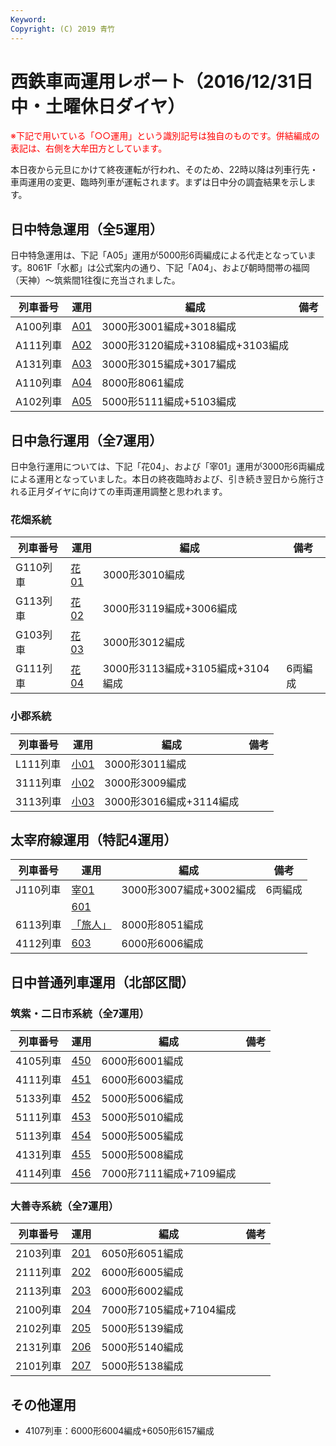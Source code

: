 ```yaml
---
Keyword: 
Copyright: (C) 2019 青竹
---
```


# 西鉄車両運用レポート（2016/12/31日中・土曜休日ダイヤ）

<span style="color:#FF0000;">※下記で用いている「○○運用」という識別記号は独自のものです。併結編成の表記は、右側を大牟田方としています。</span>

本日夜から元旦にかけて終夜運転が行われ、そのため、22時以降は列車行先・車両運用の変更、臨時列車が運転されます。まずは日中分の調査結果を示します。

## 日中特急運用（全5運用）

日中特急運用は、下記「A05」運用が5000形6両編成による代走となっています。8061F「水都」は公式案内の通り、下記「A04」、および朝時間帯の福岡（天神）～筑紫間1往復に充当されました。

| 列車番号 | 運用 | 編成 | 備考 |
| --- | --- | --- | --- |
| A100列車 | [A01](https://aotake91.net/railway/nishitetsu/dia/20150928/unyoulist-holiday.htm#HA01) | 3000形3001編成+3018編成 |  |
| A111列車 | [A02](https://aotake91.net/railway/nishitetsu/dia/20150928/unyoulist-holiday.htm#HA02) | 3000形3120編成+3108編成+3103編成 |  |
| A131列車 | [A03](https://aotake91.net/railway/nishitetsu/dia/20150928/unyoulist-holiday.htm#HA03) | 3000形3015編成+3017編成 |  |
| A110列車 | [A04](https://aotake91.net/railway/nishitetsu/dia/20150928/unyoulist-holiday.htm#HA04) | 8000形8061編成 |  |
| A102列車 | [A05](https://aotake91.net/railway/nishitetsu/dia/20150928/unyoulist-holiday.htm#HA05) | 5000形5111編成+5103編成 |  |

## 日中急行運用（全7運用）

日中急行運用については、下記「花04」、および「宰01」運用が3000形6両編成による運用となっていました。本日の終夜臨時および、引き続き翌日から施行される正月ダイヤに向けての車両運用調整と思われます。

### 花畑系統

| 列車番号 | 運用 | 編成 | 備考 |
| --- | --- | --- | --- |
| G110列車 | [花01](https://aotake91.net/railway/nishitetsu/dia/20150928/unyoulist-holiday.htm#HG01) | 3000形3010編成 |  |
| G113列車 | [花02](https://aotake91.net/railway/nishitetsu/dia/20150928/unyoulist-holiday.htm#HG02) | 3000形3119編成+3006編成 |  |
| G103列車 | [花03](https://aotake91.net/railway/nishitetsu/dia/20150928/unyoulist-holiday.htm#HG03) | 3000形3012編成 |  |
| G111列車 | [花04](https://aotake91.net/railway/nishitetsu/dia/20150928/unyoulist-holiday.htm#HG04) | 3000形3113編成+3105編成+3104編成 | 6両編成 |

### 小郡系統

| 列車番号 | 運用 | 編成 | 備考 |
| --- | --- | --- | --- |
| L111列車 | [小01](https://aotake91.net/railway/nishitetsu/dia/20150928/unyoulist-holiday.htm#HJ01) | 3000形3011編成 |  |
| 3111列車 | [小02](https://aotake91.net/railway/nishitetsu/dia/20150928/unyoulist-holiday.htm#HJ02) | 3000形3009編成 |  |
| 3113列車 | [小03](https://aotake91.net/railway/nishitetsu/dia/20150928/unyoulist-holiday.htm#HJ03) | 3000形3016編成+3114編成 |  |

## 太宰府線運用（特記4運用）

| 列車番号 | 運用 | 編成 | 備考 |
| --- | --- | --- | --- |
| J110列車 | [宰01](https://aotake91.net/railway/nishitetsu/dia/20150928/unyoulist-holiday.htm#HL01) | 3000形3007編成+3002編成 | 6両編成 |
|  | [601](https://aotake91.net/railway/nishitetsu/dia/20150928/unyoulist-holiday.htm#H601) |  |  |
| 6113列車 | [「旅人」](https://aotake91.net/railway/nishitetsu/dia/20150928/unyoulist-holiday.htm#H602) | 8000形8051編成 |  |
| 4112列車 | [603](https://aotake91.net/railway/nishitetsu/dia/20150928/unyoulist-holiday.htm#H603) | 6000形6006編成 |  |

## 日中普通列車運用（北部区間）

### 筑紫・二日市系統（全7運用）

| 列車番号 | 運用 | 編成 | 備考 |
| --- | --- | --- | --- |
| 4105列車 | [450](https://aotake91.net/railway/nishitetsu/dia/20150928/unyoulist-holiday.htm#H450) | 6000形6001編成 |  |
| 4111列車 | [451](https://aotake91.net/railway/nishitetsu/dia/20150928/unyoulist-holiday.htm#H451) | 6000形6003編成 |  |
| 5133列車 | [452](https://aotake91.net/railway/nishitetsu/dia/20150928/unyoulist-holiday.htm#H452) | 5000形5006編成 |  |
| 5111列車 | [453](https://aotake91.net/railway/nishitetsu/dia/20150928/unyoulist-holiday.htm#H453) | 5000形5010編成 |  |
| 5113列車 | [454](https://aotake91.net/railway/nishitetsu/dia/20150928/unyoulist-holiday.htm#H454) | 5000形5005編成 |  |
| 4131列車 | [455](https://aotake91.net/railway/nishitetsu/dia/20150928/unyoulist-holiday.htm#H455) | 5000形5008編成 |  |
| 4114列車 | [456](https://aotake91.net/railway/nishitetsu/dia/20150928/unyoulist-holiday.htm#H456) | 7000形7111編成+7109編成 |  |

### 大善寺系統（全7運用）

| 列車番号 | 運用 | 編成 | 備考 |
| --- | --- | --- | --- |
| 2103列車 | [201](https://aotake91.net/railway/nishitetsu/dia/20150928/unyoulist-holiday.htm#H201) | 6050形6051編成 |  |
| 2111列車 | [202](https://aotake91.net/railway/nishitetsu/dia/20150928/unyoulist-holiday.htm#H202) | 6000形6005編成 |  |
| 2113列車 | [203](https://aotake91.net/railway/nishitetsu/dia/20150928/unyoulist-holiday.htm#H203) | 6000形6002編成 |  |
| 2100列車 | [204](https://aotake91.net/railway/nishitetsu/dia/20150928/unyoulist-holiday.htm#H204) | 7000形7105編成+7104編成 |  |
| 2102列車 | [205](https://aotake91.net/railway/nishitetsu/dia/20150928/unyoulist-holiday.htm#H205) | 5000形5139編成 |  |
| 2131列車 | [206](https://aotake91.net/railway/nishitetsu/dia/20150928/unyoulist-holiday.htm#H206) | 5000形5140編成 |  |
| 2101列車 | [207](https://aotake91.net/railway/nishitetsu/dia/20150928/unyoulist-holiday.htm#H207) | 5000形5138編成 |  |

## その他運用

* 4107列車：6000形6004編成+6050形6157編成

